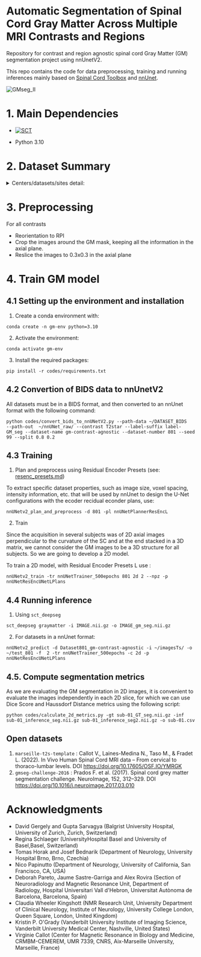# Automatic Segmentation of Spinal Cord Gray Matter Across Multiple MRI Contrasts and Regions

Repository for contrast and region agnostic spinal cord Gray Matter (GM) segmentation project using nnUnetV2.

This repo contains the code for data preprocessing, training and running inferences mainly based on [Spinal Cord Toolbox](https://spinalcordtoolbox.com/stable/index.html) and [nnUnet](https://github.com/MIC-DKFZ/nnUNet).


![GMseg_II](https://github.com/user-attachments/assets/e47e745d-4917-4064-9486-9958149e3514)



# 1. Main Dependencies

- [![SCT](https://img.shields.io/badge/SCT-6.5-green)](https://github.com/spinalcordtoolbox/spinalcordtoolbox/releases/tag/6.5)

- Python 3.10

# 2. Dataset Summary

<details>
  <summary> Centers/datasets/sites detail: </summary>
   
**Table 01 :**    Training dataset
| Dataset               | Sequence         |Category         | Region           | In-plane res.    | 
|-------------------------|------------------|----------------|-------------------------|--------------------------|
| [marseille-t2s-template](https://doi.org/10.17605/OSF.IO/YMRGK) | 3T T2starw      | HC               | cervical, torax, lumbar | 0.47x0.47               | 
| [gmseg-challenge-2016](http://niftyweb.cs.ucl.ac.uk/program.php?p=CHALLENGE)   | 3T T2starw        |HC               | cervical           | 0.6×0.6         | 
| inspired               | 3T T2starw         | HC DCM SCI       | cervical             | 0.5×0.5       | 
| lumbar-vanderbilt      | 3T T2starw       | HC               | lumbar                 | 0.3×0.3           | 
| sct-testing-large      | 3T T2starw        | HC MS DCM   | cervical sup. and inf.  (2 runs)  | 0.5×0.5         | 
| sct-testing-large     | 3T MTR     | HC MS DCM   | cervical sup. and inf. (2 runs)  | 0.9×0.9       | 
| dcm-brno               | 3T T1w ax        | HC               | cervical                   | 0.35×0.35             | 
| hc-ucsf-psir           | 3T PSIR ax         | HC               | C3                         | 0.8x0.8                 | 
| marseille-7T-T2star    | 7T T2starw        |  HC MS ALS        | cervical       | 0.18x0.18  0.22x0.22 | 
| marseille-7T-MP2RAGE     | 7T UNIT1   | HC MS ALS AMS    | cervical sup. and inf.  (2 runs)   | 0.3x0.3       |    
| marseille-7T-MP2RAGE     | 7T T1map       | HC MS ALS AMS    | cervical sup. and inf. (2 runs)    | 0.3x0.3           |  
| ms-barcelona-psir      | 3T PSIR ax      | HC MS        | C3                  | 0.78×0.78           | 
| hc-lumbar-zurich      | 3T T2starw       | HC               | lumbar                 | 0.5×0.5           | 
| als-basel-ramira      | 3T rAMIRA       | HC ALS PPS SMA       | cervical and lumbar                 | 0.5×0.5           | 
| umass-ms-ge-pioneer3      | 3T PDw       | HC               | cervical            | 0.37×0.37           | 
| umass-siemens-espree1.5      | 1.5T PDw       | HC               | cervica          | 0.39×0.39           | 
| ms-karolinska-2020      | 3T T2star       | MS               | cervical         | 0.35×0.35           | 
| ms-basel-2020      | 3T T2star       | MS           | cervical          | 0.35×0.35           | 
| levin-stroke      | 3T T2star       | Stroke        | cervical                 | 0.5×0.5           | 
| philadelphia-pediatric   | 3T T2star       | Pediatric       | cervical                 | 0.5×0.5           | 
| vanderbilt-7t-swi      | 7T T2star       | HC MS         | cervical                 | 0.29×0.29      | 
| vanderbilt-7t-swi      | 7T QSM       | HC MS         | cervical                 | 0.29×0.29      | 
| vanderbilt-7t-swi      | 7T SWI       | HC MS         | cervical                 | 0.29×0.29      | 

</details>


# 3. Preprocessing
For all contrasts 
- Reorientation to RPI
- Crop the images around the GM mask, keeping all the information in the axial plane.
- Reslice the images to 0.3x0.3 in the axial plane

# 4. Train GM model
## 4.1 Setting up the environment and installation 
1. Create a conda environment with:
```
conda create -n gm-env python=3.10
```

2. Activate the environment:
```
conda activate gm-env
```
3. Install the required packages:
```
pip install -r codes/requirements.txt
```
## 4.2 Convertion of BIDS data to nnUnetV2 
All datasets must be in a BIDS format, and then converted to an nnUnet format with the following command: 
```
python codes/convert_bids_to_nnUNetV2.py --path-data ~/DATASET_BIDS   --path-out  ~/nnUNet_raw/ --contrast T2star --label-suffix label-GM_seg --dataset-name gm-contrast-agnostic --dataset-number 801 --seed 99 --split 0.8 0.2 
```
## 4.3 Training 
1. Plan and preprocess using Residual Encoder Presets (see: [resenc_presets.md](https://github.com/MIC-DKFZ/nnUNet/blob/master/documentation/resenc_presets.md))

To extract specific dataset properties, such as image size, voxel spacing, intensity information, etc. that will be used by nnUnet to design the U-Net configurations with the ecoder recidual econder plans, use: 
```
nnUNetv2_plan_and_preprocess -d 801 -pl nnUNetPlannerResEncL
```
2. Train

Since the acquisition in several subjects was of 2D axial images perpendicular to the curvature of the SC and at the end stacked in a 3D matrix, we cannot consider the GM images to be a 3D structure for all subjects. So we are going to develop a 2D model. 

To train a 2D model, with  Residual Encoder Presets L use : 
```
nnUNetv2_train -tr nnUNetTrainer_500epochs 801 2d 2 --npz -p nnUNetResEncUNetLPlans
```


## 4.4 Running inference

1. Using `sct_deepseg` 

```
sct_deepseg graymatter -i IMAGE.nii.gz -o IMAGE_gm_seg.nii.gz 
```

2. For datasets in a nnUnet format:

```
nnUNetv2_predict -d Dataset801_gm-contrast-agnostic -i ~/imagesTs/ -o ~/test_801 -f  2 -tr nnUNetTrainer_500epochs -c 2d -p nnUNetResEncUNetLPlans
```

## 4.5. Compute segmentation metrics
As we are evaluating the GM segmentation in 2D images, it is convenient to evaluate the images independently in each 2D slice, for which we can use Dice Score and Haussdorf Distance metrics using the following script:

```
python codes/calculate_2d_metrics.py -gt sub-01_GT_seg.nii.gz -inf sub-01_inference_seg.nii.gz sub-01_inference_seg2.nii.gz -o sub-01.csv
```


## Open datasets 
1. `marseille-t2s-template` : 
        Callot V., Laines-Medina N., Taso M., & Fradet L. (2022). In Vivo Human Spinal Cord MRI data – From cervical to thoraco-lumbar levels. DOI https://doi.org/10.17605/OSF.IO/YMRGK 
2. `gmseg-challenge-2016` : 
        Prados F. et al. (2017). Spinal cord grey matter segmentation challenge. NeuroImage, 152, 312–329. DOI https://doi.org/10.1016/j.neuroimage.2017.03.010 


# Acknowledgments

- David Gergely and Gupta Sarvagya (Balgrist University Hospital, University of Zurich, Zurich, Switzerland)
- Regina Schlaeger (UniversityHospital Basel and University of Basel,Basel, Switzerland)
- Tomas Horak and Josef Bednarik (Department of Neurology, University Hospital Brno, Brno, Czechia)
- Nico Papinutto (Department of Neurology, University of California, San Francisco, CA, USA)
- Deborah Pareto, Jaume Sastre-Garriga and Alex Rovira (Section of Neuroradiology and Magnetic Resonance Unit, Department of Radiology, Hospital Universitari Vall d'Hebron, Universitat Autònoma de Barcelona, Barcelona, Spain)
- Claudia Wheeler Kingshott (NMR Research Unit, University Department of Clinical Neurology, Institute of Neurology, University College London, Queen Square, London, United Kingdom)
- Kristin P. O'Grady (Vanderbilt University Institute of Imaging Science, Vanderbilt University Medical Center, Nashville, United States)
- Virginie Callot (Center for Magnetic Resonance in Biology and Medicine, CRMBM-CEMEREM, UMR 7339, CNRS, Aix-Marseille University, Marseille, France)
